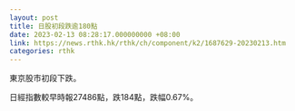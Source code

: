 ```yaml
---
layout: post
title: 日股初段跌逾180點
date: 2023-02-13 08:28:17.000000000 +08:00
link: https://news.rthk.hk/rthk/ch/component/k2/1687629-20230213.htm
categories: rthk
---
```


東京股市初段下跌。

日經指數較早時報27486點，跌184點，跌幅0.67%。
